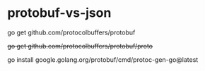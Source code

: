 # protobuf-vs-json



go get github.com/protocolbuffers/protobuf

~~go get github.com/protocolbuffers/protobuf/proto~~

go install google.golang.org/protobuf/cmd/protoc-gen-go@latest



